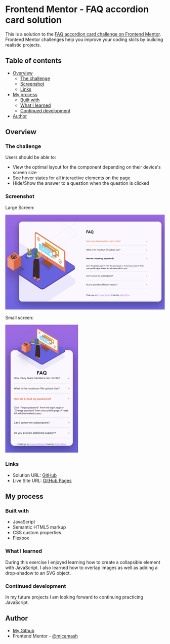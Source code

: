 # Frontend Mentor - FAQ accordion card solution

This is a solution to the [FAQ accordion card challenge on Frontend Mentor](https://www.frontendmentor.io/challenges/faq-accordion-card-XlyjD0Oam). Frontend Mentor challenges help you improve your coding skills by building realistic projects. 

## Table of contents

- [Overview](#overview)
  - [The challenge](#the-challenge)
  - [Screenshot](#screenshot)
  - [Links](#links)
- [My process](#my-process)
  - [Built with](#built-with)
  - [What I learned](#what-i-learned)
  - [Continued development](#continued-development)
- [Author](#author)

## Overview

### The challenge

Users should be able to:

- View the optimal layout for the component depending on their device's screen size
- See hover states for all interactive elements on the page
- Hide/Show the answer to a question when the question is clicked

### Screenshot

Large Screen:

[<img src="images/desktop-version.png" height="300"/>](lrg-screen)

Small screen:

[<img src="images/mobile-version.png" width="230"/>](small-screen)

### Links

- Solution URL: [GitHub](https://github.com/micamash/faq-accordion-card)
- Live Site URL: [GitHub Pages](https://micamash.github.io/faq-accordion-card/)

## My process

### Built with

- JavaScript
- Semantic HTML5 markup
- CSS custom properties
- Flexbox

### What I learned

During this exercise I enjoyed learning how to create a collapsible element with JavaScript. I also learned how to overlap images as well as adding a drop-shadow to an SVG object.

### Continued development

In my future projects I am looking forward to continuing practicing JavaScript.

## Author

- [My Github](https://github.com/micamash/)
- Frontend Mentor - [@micamash](https://www.frontendmentor.io/profile/micamash)
